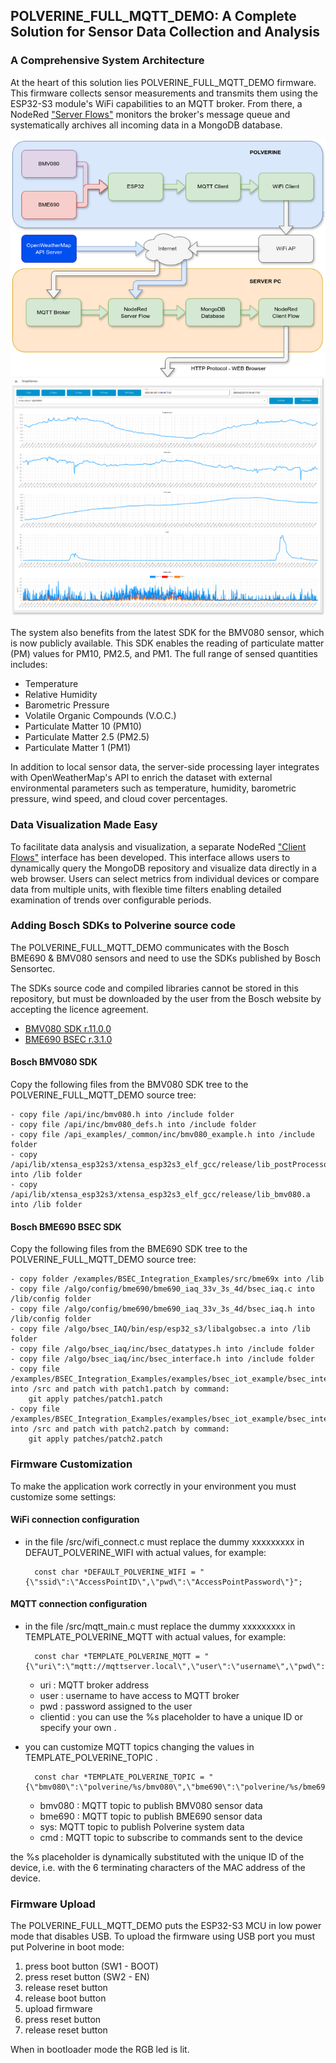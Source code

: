 ## POLVERINE_FULL_MQTT_DEMO: A Complete Solution for Sensor Data Collection and Analysis

### A Comprehensive System Architecture

At the heart of this solution lies POLVERINE_FULL_MQTT_DEMO firmware. This firmware collects sensor measurements and transmits them using the ESP32-S3 module's WiFi capabilities to an MQTT broker. From there, a NodeRed ["Server Flows"](../nodered/server_flows.json) monitors the broker's message queue and systematically archives all incoming data in a MongoDB database.

![](../images/scada_flow.png)

The system also benefits from the latest SDK for the BMV080 sensor, which is now publicly available. This SDK enables the reading of particulate matter (PM) values for PM10, PM2.5, and PM1. The full range of sensed quantities includes:

- Temperature
- Relative Humidity
- Barometric Pressure
- Volatile Organic Compounds (V.O.C.)
- Particulate Matter 10 (PM10)
- Particulate Matter 2.5 (PM2.5)
- Particulate Matter 1 (PM1)

In addition to local sensor data, the server-side processing layer integrates with OpenWeatherMap's API to enrich the dataset with external environmental parameters such as temperature, humidity, barometric pressure, wind speed, and cloud cover percentages.

### Data Visualization Made Easy

To facilitate data analysis and visualization, a separate NodeRed ["Client Flows"]((../nodered/client_flows.json)) interface has been developed. This interface allows users to dynamically query the MongoDB repository and visualize data directly in a web browser. Users can select metrics from individual devices or compare data from multiple units, with flexible time filters enabling detailed examination of trends over configurable periods.

### Adding Bosch SDKs to Polverine source code

The POLVERINE_FULL_MQTT_DEMO communicates with the Bosch BME690 & BMV080 sensors and need to use the SDKs published by Bosch Sensortec.

The SDKs source code and compiled libraries cannot be stored in this repository, but must be downloaded by the user from the Bosch website by accepting the licence agreement.

- [BMV080 SDK r.11.0.0](https://www.bosch-sensortec.com/software-tools/double-opt-in-forms/sdk-v11-0-0.html)
- [BME690 BSEC r.3.1.0](https://www.bosch-sensortec.com/software-tools/double-opt-in-forms/bsec-software-3-1-0-0-form-1.html)


#### Bosch BMV080 SDK

Copy the following files from the BMV080 SDK tree to the POLVERINE_FULL_MQTT_DEMO source tree:
```
- copy file /api/inc/bmv080.h into /include folder
- copy file /api/inc/bmv080_defs.h into /include folder
- copy file /api_examples/_common/inc/bmv080_example.h into /include folder
- copy /api/lib/xtensa_esp32s3/xtensa_esp32s3_elf_gcc/release/lib_postProcessor.a into /lib folder
- copy /api/lib/xtensa_esp32s3/xtensa_esp32s3_elf_gcc/release/lib_bmv080.a into /lib folder
```
#### Bosch BME690 BSEC SDK

Copy the following files from the BME690 SDK tree to the POLVERINE_FULL_MQTT_DEMO source tree:
```
- copy folder /examples/BSEC_Integration_Examples/src/bme69x into /lib
- copy file /algo/config/bme690/bme690_iaq_33v_3s_4d/bsec_iaq.c into /lib/config folder
- copy file /algo/config/bme690/bme690_iaq_33v_3s_4d/bsec_iaq.h into /lib/config folder
- copy file /algo/bsec_IAQ/bin/esp/esp32_s3/libalgobsec.a into /lib folder
- copy file /algo/bsec_iaq/inc/bsec_datatypes.h into /include folder
- copy file /algo/bsec_iaq/inc/bsec_interface.h into /include folder
- copy file /examples/BSEC_Integration_Examples/examples/bsec_iot_example/bsec_integration.c into /src and patch with patch1.patch by command:
    git apply patches/patch1.patch
- copy file /examples/BSEC_Integration_Examples/examples/bsec_iot_example/bsec_integration.h into /src and patch with patch2.patch by command:
    git apply patches/patch2.patch

```
### Firmware Customization

To make the application work correctly in your environment you must customize some settings:

#### WiFi connection configuration

- in the file /src/wifi_connect.c must replace the dummy xxxxxxxxx in DEFAUT_POLVERINE_WIFI with actual values, for example:

		const char *DEFAULT_POLVERINE_WIFI = "{\"ssid\":\"AccessPointID\",\"pwd\":\"AccessPointPassword\"}";

#### MQTT connection configuration

- in the file /src/mqtt_main.c must replace the dummy xxxxxxxxx in TEMPLATE_POLVERINE_MQTT with actual values, for example:

		const char *TEMPLATE_POLVERINE_MQTT = "{\"uri\":\"mqtt://mqttserver.local\",\"user\":\"username\",\"pwd\":\"userpassword\",\"clientid\":\"%s\"}";

	- uri : MQTT broker address
	- user : username to have access to MQTT broker
	- pwd : password assigned to the user
	- clientid : you can use the %s placeholder to have a unique ID or specify your own .

- you can customize MQTT topics changing the values in TEMPLATE_POLVERINE_TOPIC .

		const char *TEMPLATE_POLVERINE_TOPIC = "{\"bmv080\":\"polverine/%s/bmv080\",\"bme690\":\"polverine/%s/bme690\",\"cmd\":\"polverine/%s/cmd\"}";

	- bmv080 : MQTT topic to publish BMV080 sensor data
	- bme690 : MQTT topic to publish BME690 sensor data
	- sys: MQTT topic to publish Polverine system data
	- cmd : MQTT topic to subscribe to commands sent to the device

the %s placeholder is dynamically substituted with the unique ID of the device, i.e. with the 6 terminating characters of the MAC address of the device.


### Firmware Upload
The POLVERINE_FULL_MQTT_DEMO puts the ESP32-S3 MCU in low power mode that disables USB. To upload the firmware using USB port you must put Polverine in boot mode: 

1. press boot button (SW1 - BOOT)
2. press reset button (SW2 - EN)
3. release reset button
4. release boot button
5. upload firmware
6. press reset button
7. release reset button


When in bootloader mode the RGB led is lit.
